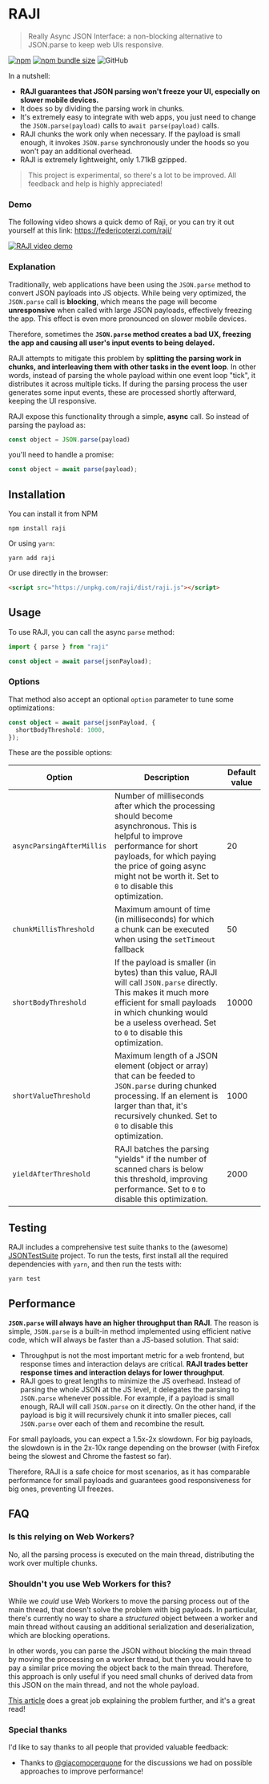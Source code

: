 # RAJI
> Really Async JSON Interface: a non-blocking alternative to JSON.parse to keep web UIs responsive.

[![npm](https://img.shields.io/npm/v/raji)](https://www.npmjs.com/package/raji)
[![npm bundle size](https://img.shields.io/bundlephobia/minzip/raji)](https://www.npmjs.com/package/raji)
![GitHub](https://img.shields.io/github/license/federico-terzi/raji)

In a nutshell:

* **RAJI guarantees that JSON parsing won't 
freeze your UI, especially on slower mobile devices.**
* It does so by dividing the parsing work in chunks.
* It's extremely easy to integrate with web apps, you just need to change the `JSON.parse(payload)` calls to `await parse(payload)` calls.
* RAJI chunks the work only when necessary. 
If the payload is small enough, it invokes `JSON.parse` 
synchronously under the hoods so you won't pay an additional overhead.
* RAJI is extremely lightweight, only 1.71kB gzipped.

> This project is experimental, so there's a lot to be improved. 
> All feedback and help is highly appreciated!

### Demo

The following video shows a quick demo of Raji, or you can try it out yourself at this link: https://federicoterzi.com/raji/

[![RAJI video demo](https://img.youtube.com/vi/VhDjtx4afts/0.jpg)](https://www.youtube.com/watch?v=VhDjtx4afts)

### Explanation

Traditionally, web applications have been using the `JSON.parse` method to convert JSON
payloads into JS objects. 
While being very optimized, the `JSON.parse` call is **blocking**, which means the
page will become **unresponsive** when called with large JSON payloads,
effectively freezing the app. 
This effect is even more pronounced on slower mobile devices.

Therefore, sometimes the **`JSON.parse` method creates a bad UX, 
freezing the app and causing all user's input events to being delayed.**

RAJI attempts to mitigate this problem by **splitting the parsing work in
chunks, and interleaving them with other tasks in the event loop**.
In other words, instead of parsing the whole payload within one 
event loop "tick", it distributes it across multiple ticks.
If during the parsing process the user generates some input events,
these are processed shortly afterward, keeping the UI responsive.

RAJI expose this functionality through a simple, **async** call.
So instead of parsing the payload as:

```js
const object = JSON.parse(payload)
```

you'll need to handle a promise:

```js
const object = await parse(payload);
```

## Installation

You can install it from NPM

```
npm install raji
```

Or using `yarn`:

```
yarn add raji
```

Or use directly in the browser:

```html
<script src="https://unpkg.com/raji/dist/raji.js"></script>
```

## Usage

To use RAJI, you can call the async `parse` method:

```ts
import { parse } from "raji"

const object = await parse(jsonPayload);
```

### Options

That method also accept an optional `option` parameter
to tune some optimizations:

```ts
const object = await parse(jsonPayload, {
  shortBodyThreshold: 1000,
});
```

These are the possible options:

| Option | Description | Default value |
| - | - | - |
| `asyncParsingAfterMillis` | Number of milliseconds after which the processing should become asynchronous. This is helpful to improve performance for short payloads, for which paying the price of going async might not be worth it. Set to `0` to disable this optimization. | 20 |
| `chunkMillisThreshold` | Maximum amount of time (in milliseconds) for which a chunk can be executed when using the `setTimeout` fallback | 50 |
| `shortBodyThreshold` | If the payload is smaller (in bytes) than this value, RAJI will call `JSON.parse` directly. This makes it much more efficient for small payloads in which chunking would be a useless overhead. Set to `0` to disable this optimization. | 10000 |
| `shortValueThreshold` | Maximum length of a JSON element (object or array) that can be feeded to `JSON.parse` during chunked processing. If an element is larger than that, it's recursively chunked. Set to `0` to disable this optimization. | 1000 |
| `yieldAfterThreshold` | RAJI batches the parsing "yields" if the number of scanned chars is below this threshold, improving performance. Set to `0` to disable this optimization. | 2000 |


## Testing

RAJI includes a comprehensive test suite thanks to the
(awesome) [JSONTestSuite](https://github.com/nst/JSONTestSuite) project.
To run the tests, first install all the required dependencies with `yarn`,
and then run the tests with:

```
yarn test
```

## Performance

**`JSON.parse` will always have an higher throughput than RAJI**.
The reason is simple, `JSON.parse` is a built-in method implemented
using efficient native code, which will always be faster 
than a JS-based solution. That said:

* Throughput is not the most important metric for a web frontend, but
response times and interaction delays are critical. **RAJI trades
better response times and interaction delays for lower throughput**.
* RAJI goes to great lengths to minimize the JS overhead. 
Instead of parsing the whole JSON at the JS level, it delegates the 
parsing to `JSON.parse` whenever possible.
For example, if a payload is small enough, RAJI will call `JSON.parse`
on it directly. On the other hand, if the payload is big it will 
recursively chunk it into smaller pieces, call `JSON.parse`
over each of them and recombine the result.

For small payloads, you can expect a 1.5x-2x slowdown.
For big payloads, the slowdown is in the 2x-10x range depending on 
the browser (with Firefox being the slowest and Chrome the fastest so far).

Therefore, RAJI is a safe choice for most scenarios, as it has comparable
performance for small payloads and guarantees good responsiveness
for big ones, preventing UI freezes.

## FAQ

### Is this relying on Web Workers?

No, all the parsing process is executed on the main thread, distributing the work over multiple chunks.

### Shouldn't you use Web Workers for this?

While we _could_ use Web Workers to move the parsing process
out of the main thread, that doesn't solve the problem with big payloads.
In particular, there's currently no way to share a _structured_ object
between a worker and main thread without causing an additional serialization
and deserialization, which are blocking operations.

In other words, you can parse the JSON without blocking the main thread
by moving the processing on a worker thread, but then you would have
to pay a similar price moving the object back to the main thread.
Therefore, this approach is only useful if you need small chunks
of derived data from this JSON on the main thread, and not the whole payload.

[This article](https://surma.dev/things/is-postmessage-slow/) does a great
job explaining the problem further, and it's a great read!

### Special thanks

I'd like to say thanks to all people that provided valuable feedback:

* Thanks to [@giacomocerquone](https://github.com/giacomocerquone) for the discussions we had on possible approaches to improve performance!